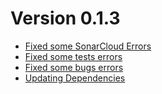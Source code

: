 # Version 0.1.3

* [Fixed some SonarCloud Errors](https://github.com/zerasul/blask/issues/103)
* [Fixed some tests errors](https://github.com/zerasul/blask/issues/101)
* [Fixed some bugs errors](https://github.com/zerasul/blask/issues/102)
* [Updating Dependencies](https://github.com/zerasul/blask/pulls?q=is%3Apr+is%3Aclosed+author%3Aapp%2Fdependabot-preview)